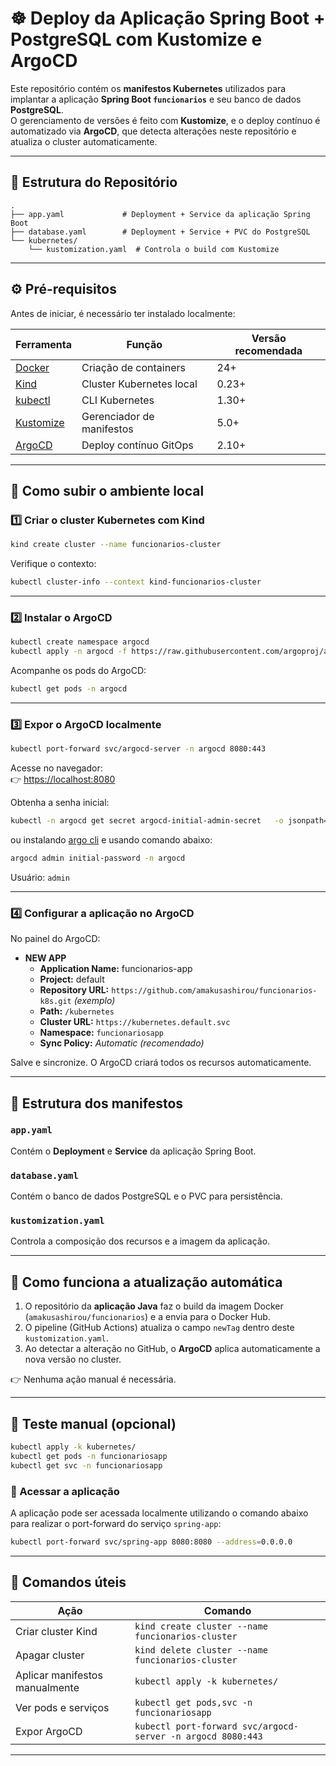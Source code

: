 # ☸️ Deploy da Aplicação Spring Boot + PostgreSQL com Kustomize e ArgoCD

Este repositório contém os **manifestos Kubernetes** utilizados para implantar a aplicação **Spring Boot `funcionarios`** e seu banco de dados **PostgreSQL**.  
O gerenciamento de versões é feito com **Kustomize**, e o deploy contínuo é automatizado via **ArgoCD**, que detecta alterações neste repositório e atualiza o cluster automaticamente.

---

## 🧩 Estrutura do Repositório

```
.
├── app.yaml             # Deployment + Service da aplicação Spring Boot
├── database.yaml        # Deployment + Service + PVC do PostgreSQL
└── kubernetes/
    └── kustomization.yaml  # Controla o build com Kustomize
```

---

## ⚙️ Pré-requisitos

Antes de iniciar, é necessário ter instalado localmente:

| Ferramenta | Função | Versão recomendada |
|-------------|---------|--------------------|
| [Docker](https://www.docker.com/) | Criação de containers | 24+ |
| [Kind](https://kind.sigs.k8s.io/) | Cluster Kubernetes local | 0.23+ |
| [kubectl](https://kubernetes.io/docs/tasks/tools/) | CLI Kubernetes | 1.30+ |
| [Kustomize](https://kubectl.docs.kubernetes.io/installation/kustomize/) | Gerenciador de manifestos | 5.0+ |
| [ArgoCD](https://argo-cd.readthedocs.io/en/stable/) | Deploy contínuo GitOps | 2.10+ |

---

## 🚀 Como subir o ambiente local

### 1️⃣ Criar o cluster Kubernetes com Kind

```bash
kind create cluster --name funcionarios-cluster
```

Verifique o contexto:

```bash
kubectl cluster-info --context kind-funcionarios-cluster
```

---

### 2️⃣ Instalar o ArgoCD

```bash
kubectl create namespace argocd
kubectl apply -n argocd -f https://raw.githubusercontent.com/argoproj/argo-cd/stable/manifests/install.yaml
```

Acompanhe os pods do ArgoCD:

```bash
kubectl get pods -n argocd
```

---

### 3️⃣ Expor o ArgoCD localmente

```bash
kubectl port-forward svc/argocd-server -n argocd 8080:443
```

Acesse no navegador:  
👉 [https://localhost:8080](https://localhost:8080)

Obtenha a senha inicial:
```bash
kubectl -n argocd get secret argocd-initial-admin-secret   -o jsonpath="{.data.password}" | base64 -d && echo
```
ou instalando [argo cli](https://argo-cd.readthedocs.io/en/stable/cli_installation/) e usando comando abaixo:
```bash
argocd admin initial-password -n argocd
```
Usuário: `admin`

---

### 4️⃣ Configurar a aplicação no ArgoCD

No painel do ArgoCD:
- **NEW APP**
  - **Application Name:** funcionarios-app  
  - **Project:** default  
  - **Repository URL:** `https://github.com/amakusashirou/funcionarios-k8s.git` *(exemplo)*  
  - **Path:** `/kubernetes`  
  - **Cluster URL:** `https://kubernetes.default.svc`  
  - **Namespace:** `funcionariosapp`  
  - **Sync Policy:** *Automatic (recomendado)*  

Salve e sincronize. O ArgoCD criará todos os recursos automaticamente.

---

## 🧱 Estrutura dos manifestos

### `app.yaml`
Contém o **Deployment** e **Service** da aplicação Spring Boot.

### `database.yaml`
Contém o banco de dados PostgreSQL e o PVC para persistência.

### `kustomization.yaml`
Controla a composição dos recursos e a imagem da aplicação.

---

## 🔁 Como funciona a atualização automática

1. O repositório da **aplicação Java** faz o build da imagem Docker (`amakusashirou/funcionarios`) e a envia para o Docker Hub.  
2. O pipeline (GitHub Actions) atualiza o campo `newTag` dentro deste `kustomization.yaml`.  
3. Ao detectar a alteração no GitHub, o **ArgoCD** aplica automaticamente a nova versão no cluster.  

👉 Nenhuma ação manual é necessária.

---

## 🧪 Teste manual (opcional)

```bash
kubectl apply -k kubernetes/
kubectl get pods -n funcionariosapp
kubectl get svc -n funcionariosapp
```
### 🚀 Acessar a aplicação

A aplicação pode ser acessada localmente utilizando o comando abaixo para realizar o port-forward do serviço `spring-app`:

```bash
kubectl port-forward svc/spring-app 8080:8080 --address=0.0.0.0
```
---

## 🧹 Comandos úteis

| Ação | Comando |
|------|----------|
| Criar cluster Kind | `kind create cluster --name funcionarios-cluster` |
| Apagar cluster | `kind delete cluster --name funcionarios-cluster` |
| Aplicar manifestos manualmente | `kubectl apply -k kubernetes/` |
| Ver pods e serviços | `kubectl get pods,svc -n funcionariosapp` |
| Expor ArgoCD | `kubectl port-forward svc/argocd-server -n argocd 8080:443` |

---
